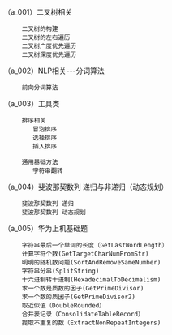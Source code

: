 （a_001）二叉树相关

         二叉树的构建
         二叉树的左右遍历
         二叉树广度优先遍历
         二叉树深度优先遍历
         
（a_002）NLP相关---分词算法

         前向分词算法

（a_003）工具类

         排序相关
            冒泡排序
            选择排序
            插入排序
            
         通用基础方法
            字符串翻转
         
（a_004）斐波那契数列 递归与非递归（动态规划）
         
         斐波那契数列 递归
         斐波那契数列 动态规划
         
（a_005）华为上机基础题

         字符串最后一个单词的长度（GetLastWordLength）
         计算字符个数(GetTargetCharNumFromStr)
         明明的随机数问题(SortAndRemoveSameNumber)
         字符串分串(SplitString)
         十六进制转十进制(HexadecimalToDecimalism)
         求一个数是质数的因子(GetPrimeDivisor)
         求一个数的质因子(GetPrimeDivisor2)
         取近似值（DoubleRounded）
         合并表记录（ConsolidateTableRecord）
         提取不重复的数（ExtractNonRepeatIntegers)
        
